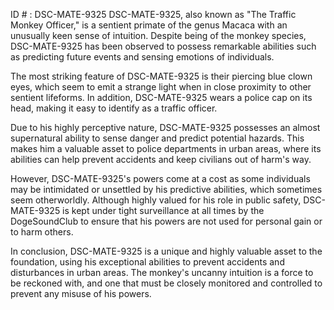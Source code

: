 ID # : DSC-MATE-9325
DSC-MATE-9325, also known as "The Traffic Monkey Officer," is a sentient primate of the genus Macaca with an unusually keen sense of intuition. Despite being of the monkey species, DSC-MATE-9325 has been observed to possess remarkable abilities such as predicting future events and sensing emotions of individuals.

The most striking feature of DSC-MATE-9325 is their piercing blue clown eyes, which seem to emit a strange light when in close proximity to other sentient lifeforms. In addition, DSC-MATE-9325 wears a police cap on its head, making it easy to identify as a traffic officer.

Due to his highly perceptive nature, DSC-MATE-9325 possesses an almost supernatural ability to sense danger and predict potential hazards. This makes him a valuable asset to police departments in urban areas, where its abilities can help prevent accidents and keep civilians out of harm's way.

However, DSC-MATE-9325's powers come at a cost as some individuals may be intimidated or unsettled by his predictive abilities, which sometimes seem otherworldly. Although highly valued for his role in public safety, DSC-MATE-9325 is kept under tight surveillance at all times by the DogeSoundClub to ensure that his powers are not used for personal gain or to harm others.

In conclusion, DSC-MATE-9325 is a unique and highly valuable asset to the foundation, using his exceptional abilities to prevent accidents and disturbances in urban areas. The monkey's uncanny intuition is a force to be reckoned with, and one that must be closely monitored and controlled to prevent any misuse of his powers.